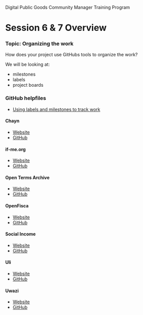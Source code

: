 Digital Public Goods Community Manager Training Program
# Session 6 & 7 Overview

### Topic: Organizing the work

How does your project use GitHubs tools to organize the work?

We will be looking at:
- milestones
- labels
- project boards

### GitHub helpfiles
- [Using labels and milestones to track work](https://docs.github.com/en/issues/using-labels-and-milestones-to-track-work)


#### Chayn
- [Website](https://www.chayn.co/)
- [GitHub](https://github.com/chaynhq)

#### if-me.org
- [Website](https://www.if-me.org/)
- [GitHub](https://github.com/ifmeorg/ifme)

#### Open Terms Archive
- [Website](http://opentermsarchive.org/)
- [GitHub](https://github.com/OpenTermsArchive)

#### OpenFisca
- [Website](https://openfisca.org/en/)
- [GitHub](https://github.com/openfisca/)

#### Social Income
- [Website](https://socialincome.org/)
- [GitHub](https://github.com/socialincome-san/public)

#### Uli
- [Website](https://uli.tattle.co.in/)
- [GitHub](https://github.com/tattle-made/OGBV)

#### Uwazi
- [Website](https://uwazi.io/)
- [GitHub](https://github.com/huridocs/uwazi)
